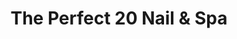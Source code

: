 ---
title: "The Perfect 20 Nail & Spa"
url: /woodbury/the-perfect-20-nail-und-spa/
shop: Kosmetik
---